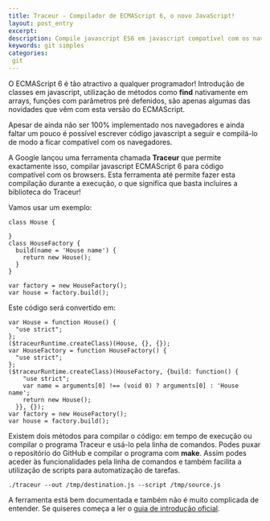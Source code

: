 ```yaml
---
title: Traceur - Compilador de ECMAScript 6, o novo JavaScript!
layout: post_entry
excerpt: 
description: Compile javascript ES6 em javascript compatível com os navegadores de hoje
keywords: git simples
categories:
 git
---
```


O ECMAScript 6 é tão atractivo a qualquer programador! Introdução de classes em javascript, utilização de métodos como **find** nativamente em arrays, funções com parâmetros pré defenidos, são apenas algumas das novidades que vêm com esta versão do ECMAScript.

Apesar de ainda não ser 100% implementado nos navegadores e ainda faltar um pouco é possível escrever código javascript a seguir e compilá-lo de modo a ficar compatível com os navegadores.

A Google lançou uma ferramenta chamada **Traceur** que permite exactamente isso, compilar javascript ECMAScript 6 para código compatível com os browsers. Esta ferramenta até permite fazer esta compilação durante a execução, o que significa que basta incluires a biblioteca do Traceur!

Vamos usar um exemplo:

````
class House {
	
}
class HouseFactory {
  build(name = 'House name') {
    return new House();
  }
}

var factory = new HouseFactory();
var house = factory.build();
````

Este código será convertido em:

````
var House = function House() {
  "use strict";
};
($traceurRuntime.createClass)(House, {}, {});
var HouseFactory = function HouseFactory() {
  "use strict";
};
($traceurRuntime.createClass)(HouseFactory, {build: function() {
    "use strict";
    var name = arguments[0] !== (void 0) ? arguments[0] : 'House name';
    return new House();
  }}, {});
var factory = new HouseFactory();
var house = factory.build();
````


Existem dois métodos para compilar o código: em tempo de execução ou compilar o programa Traceur e usá-lo pela linha de comandos. Podes puxar o repositório do GitHub e compilar o programa com **make**. Assim podes aceder às funcionalidades pela linha de comandos e também facilita a utilização de scripts para automatização de tarefas.

````
./traceur --out /tmp/destination.js --script /tmp/source.js
````

A ferramenta está bem documentada e também não é muito complicada de entender. Se quiseres começa a ler o [guia de introdução oficial](https://github.com/google/traceur-compiler/wiki/Getting-Started).